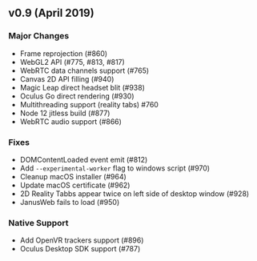 ## v0.9 (April 2019)

### Major Changes
- Frame reprojection (#860)
- WebGL2 API (#775, #813, #817) 
- WebRTC data channels support (#765)
- Canvas 2D API filling (#940)
- Magic Leap direct headset blit (#938)
- Oculus Go direct rendering (#930)
- Multithreading support (reality tabs) #760
- Node 12 jitless build (#877)
- WebRTC audio support (#866)

### Fixes
- DOMContentLoaded event emit (#812)
- Add `--experimental-worker` flag to windows script (#970)
- Cleanup macOS installer (#964)
- Update macOS certificate (#962)
- 2D Reality Tabbs appear twice on left side of desktop window (#928)
- JanusWeb fails to load (#950)

### Native Support
- Add OpenVR trackers support (#896)
- Oculus Desktop SDK support (#787) 

